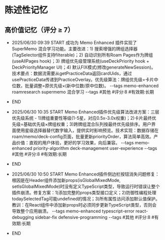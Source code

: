 # 陈述性记忆

## 高价值记忆（评分 ≥ 7）

- 2025/06/30 09:39 START
成功为 Memo Enhanced 插件实现了 SuperMemo 混合学习功能。主要改进：1) 搜索增强的牌组选择器(TagSelector组件支持filterable)；2) 自动识别所有Roam Pages作为牌组(useAllPages hook)；3) 牌组优先级管理系统(useDeckPriority hook + DeckPriorityManager UI)；4) 默认FIX模式(修改generateNewSession)。技术要点：数据流需要从getPracticeData返回cardUids，通过usePracticeData传递到PracticeOverlay。优先级算法：牌组优先级=卡片中位数，批量调整=原优先级×(新中位数/原中位数)。 --tags memo-enhanced roamresearch supermemo 混合学习
--tags #其他 #评分:8 #有效期:长期
- END



- 2025/06/30 10:35 START
Memo Enhanced插件优先级算法改进方案：三层优先级系统 - 1)牌组重要性等级(1-5星，对应0.5x-3.0x权重)；2)卡片最终优先级=基础优先级×牌组权重；3)跨牌组混合队列按最终优先级排序。用户界面使用星级选择器替代数字输入，提供实时影响预览。技术实现：数据存储在roam/memo/deck-config页面，批量更新priorityOrder，算法简单高效。产品价值：直观的用户体验，更好的学习效果，向后兼容。 --tags memo-enhanced priority-algorithm deck-management user-experience
--tags #其他 #评分:8 #有效期:长期
- END

- 2025/06/30 10:50 START
Memo Enhanced插件侧边栏按钮消失问题修复：根因是在Header组件添加新props(isGlobalMixedMode, setIsGlobalMixedMode)时没有定义TypeScript类型，导致运行时错误让整个插件崩溃。修复方案：1)添加完整的props类型接口定义；2)防御性编程处理todaySelectedTag可能undefined的情况；3)所有属性访问添加默认值保护。教训：在React组件中添加新props时必须同步更新TypeScript类型，否则会导致整个应用崩溃。 --tags memo-enhanced typescript-error react-debugging sidebar-fix defensive-programming
--tags #其他 #评分:8 #有效期:长期
- END